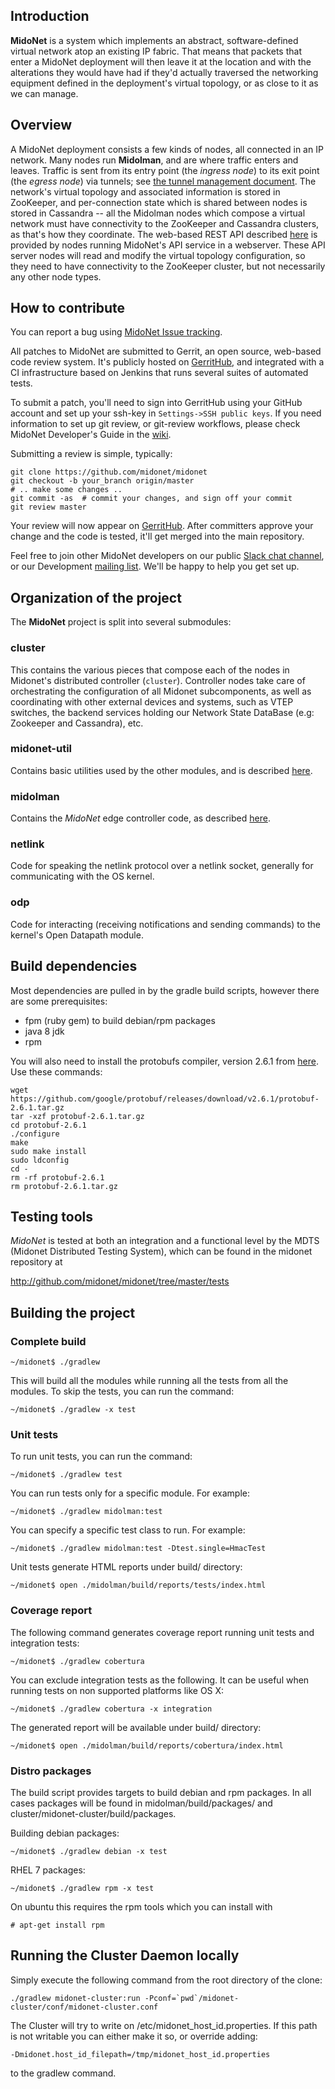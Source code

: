 
## Introduction

**MidoNet** is a system which implements an abstract, software-defined
virtual network atop an existing IP fabric.  That means that packets that
enter a MidoNet deployment will then leave it at the location and with the
alterations they would have had if they'd actually traversed the networking
equipment defined in the deployment's virtual topology, or as close to it
as we can manage.

## Overview

A MidoNet deployment consists a few kinds of nodes, all connected in
an IP network.  Many nodes run **Midolman**, and are where traffic enters
and leaves.  Traffic is sent from its entry point (the *ingress node*) to
its exit point (the *egress node*) via tunnels; see [the tunnel management
document](docs/tunnel-management.md).  The network's virtual topology
and associated information is stored in ZooKeeper, and per-connection
state which is shared between nodes is stored in Cassandra -- all the
Midolman nodes which compose a virtual network must have connectivity to
the ZooKeeper and Cassandra clusters, as that's how they coordinate.
The web-based REST API described [here][rest-api] is provided by nodes running
MidoNet's API service in a webserver.  These API server nodes will read and
modify the virtual topology configuration, so they need to have connectivity to
the ZooKeeper cluster, but not necessarily any other node types.

[rest-api]: http://docs.midonet.org/docs/latest/rest-api/
    "MidoNet API Specification"

## How to contribute

You can report a bug using [MidoNet Issue tracking][jira].

All patches to MidoNet are submitted to Gerrit, an open source,
web-based code review system. It's publicly hosted on
[GerritHub][gerrithub], and integrated with a CI infrastructure based on
Jenkins that runs several suites of automated tests.

To submit a patch, you'll need to sign into GerritHub using your GitHub
account and set up your ssh-key in `Settings->SSH public keys`. If you
need information to set up git review, or git-review workflows, please
check MidoNet Developer's Guide in the [wiki][dev-guide].

Submitting a review is simple, typically:

    git clone https://github.com/midonet/midonet
    git checkout -b your_branch origin/master
    # .. make some changes ..
    git commit -as  # commit your changes, and sign off your commit
    git review master

Your review will now appear on [GerritHub][gerrithub]. After committers
approve your change and the code is tested, it'll get merged into the
main repository.

Feel free to join other MidoNet developers on our public
[Slack chat channel][slack], or our Development
[mailing list][dev-mail]. We'll be happy to help you get set up.

[jira]: http://midonet.atlassian.net
    "MidoNet Issue tracking"
[gerrithub]: https://review.gerrithub.io/#/q/project:midonet/midonet
    "GerritHub"
[dev-guide]: http://wiki.midonet.org/Developer%27s%20Guide
    "MidoNet developers guide"
[slack]: http://slack.midonet.org
    "MidoNet Public Slack"
[dev-mail]: http://lists.midonet.org/listinfo/midonet-dev
    "MidoNet developers mailing list"

## Organization of the project

The **MidoNet** project is split into several submodules:

### cluster

This contains the various pieces that compose each of the nodes in
Midonet's distributed controller (`cluster`). Controller nodes take care
of orchestrating the configuration of all Midonet subcomponents, as well
as coordinating with other external devices and systems, such as VTEP
switches, the backend services holding our Network State DataBase (e.g:
Zookeeper and Cassandra), etc.

### midonet-util

Contains basic utilities used by the other modules, and is described
[here](docs/midonet-util.md).

### midolman

Contains the *MidoNet* edge controller code, as described [here](docs/midolman.md).

### netlink

Code for speaking the netlink protocol over a netlink socket, generally
for communicating with the OS kernel.

### odp

Code for interacting (receiving notifications and sending commands) to
the kernel's Open Datapath module.

## Build dependencies

Most dependencies are pulled in by the gradle build scripts, however
there are some prerequisites:

* fpm (ruby gem) to build debian/rpm packages
* java 8 jdk
* rpm

You will also need to install the protobufs compiler, version 2.6.1 from
[here](https://github.com/google/protobuf/releases/tag/v2.6.0).  Use
these commands:

    wget https://github.com/google/protobuf/releases/download/v2.6.1/protobuf-2.6.1.tar.gz
    tar -xzf protobuf-2.6.1.tar.gz
    cd protobuf-2.6.1
    ./configure
    make
    sudo make install
    sudo ldconfig
    cd -
    rm -rf protobuf-2.6.1
    rm protobuf-2.6.1.tar.gz

## Testing tools

*MidoNet* is tested at both an integration and a functional level by the
MDTS (Midonet Distributed Testing System), which can be found in the
midonet repository at

http://github.com/midonet/midonet/tree/master/tests

## Building the project

### Complete build

    ~/midonet$ ./gradlew

This will build all the modules while running all the tests from all the modules.
To skip the tests, you can run the command:

    ~/midonet$ ./gradlew -x test

### Unit tests

To run unit tests, you can run the command:

    ~/midonet$ ./gradlew test

You can run tests only for a specific module.
For example:

    ~/midonet$ ./gradlew midolman:test

You can specify a specific test class to run.
For example:

    ~/midonet$ ./gradlew midolman:test -Dtest.single=HmacTest

Unit tests generate HTML reports under build/ directory:

    ~/midonet$ open ./midolman/build/reports/tests/index.html

### Coverage report

The following command generates coverage report running unit tests
and integration tests:

    ~/midonet$ ./gradlew cobertura

You can exclude integration tests as the following.  It can be useful
when running tests on non supported platforms like OS X:

    ~/midonet$ ./gradlew cobertura -x integration

The generated report will be available under build/ directory:

    ~/midonet$ open ./midolman/build/reports/cobertura/index.html

### Distro packages

The build script provides targets to build debian and rpm packages. In
all cases packages will be found in midolman/build/packages/ and
cluster/midonet-cluster/build/packages.

Building debian packages:

    ~/midonet$ ./gradlew debian -x test

RHEL 7 packages:

    ~/midonet$ ./gradlew rpm -x test

On ubuntu this requires the rpm tools which you can install with

    # apt-get install rpm

## Running the Cluster Daemon locally

Simply execute the following command from the root directory of the clone:

    ./gradlew midonet-cluster:run -Pconf=`pwd`/midonet-cluster/conf/midonet-cluster.conf

The Cluster will try to write on /etc/midonet_host_id.properties.  If
this path is not writable you can either make it so, or override adding:

    -Dmidonet.host_id_filepath=/tmp/midonet_host_id.properties

to the gradlew command.
